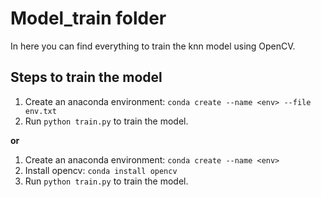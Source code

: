 # Model_train folder

In here you can find everything to train the knn model using OpenCV.

## Steps to train the model
1. Create an anaconda environment: ``conda create --name <env> --file env.txt``
2. Run ``python train.py`` to train the model.

**or**

1. Create an anaconda environment: ``conda create --name <env>``
2. Install opencv: ``conda install opencv``
3. Run ``python train.py`` to train the model.
